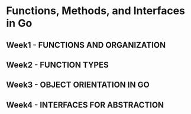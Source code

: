 # Functions, Methods, and Interfaces in Go

## Week1 - FUNCTIONS AND ORGANIZATION
## Week2 - FUNCTION TYPES
## Week3 - OBJECT ORIENTATION IN GO
## Week4 - INTERFACES FOR ABSTRACTION

